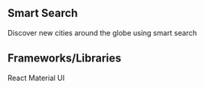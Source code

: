 ## Smart Search
Discover new cities around the globe using smart search
## Frameworks/Libraries
React
Material UI
